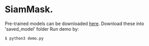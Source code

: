 # SiamMask.

Pre-trained models can be downloaded [here](https://drive.google.com/open?id=1YQNXJgezEciQbN0Mwyta50UzVamNjswe). 
Download these into 'saved_model' folder
Run demo by:

`$ python3 demo.py`
